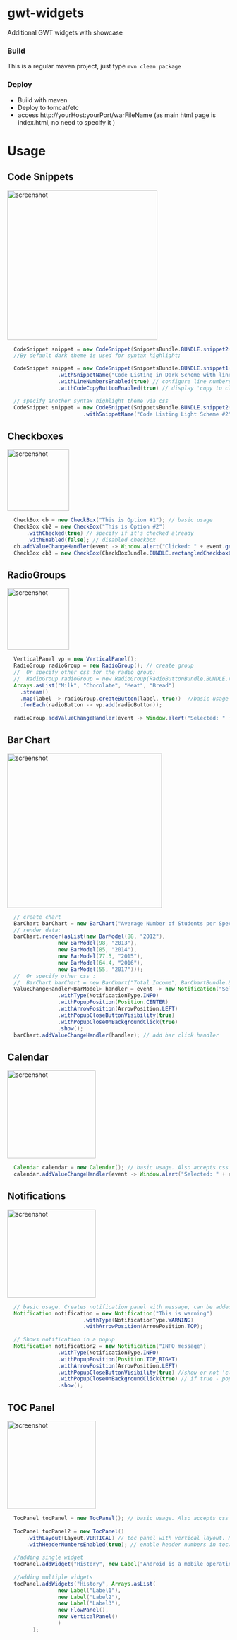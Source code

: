 # gwt-widgets
Additional GWT widgets with showcase


### Build

This is a regular maven project,
just type ```mvn clean package```

### Deploy

  * Build with maven
  * Deploy to tomcat/etc
  * access http://yourHost:yourPort/warFileName  (as main html page is index.html, no need to specify it )
  
  
# Usage

## Code Snippets 
<img src="/pics/snippet.png" alt="screenshot" title="screenshot"  height="340" />

                        
```java
  CodeSnippet snippet = new CodeSnippet(SnippetsBundle.BUNDLE.snippet2().getText()) // basic usage : only source code text is provided. 
  //By default dark theme is used for syntax highlight;
 ```
                        
```java
  CodeSnippet snippet = new CodeSnippet(SnippetsBundle.BUNDLE.snippet1().getText(), SnippetsBundle.BUNDLE.darkCss()) // specify source code text and css
                .withSnippetName("Code Listing in Dark Scheme with line numbers and copy button #1") //specify code snippet title if necessary
                .withLineNumbersEnabled(true) // configure line numbers support
                .withCodeCopyButtonEnabled(true) // display 'copy to clipboard' button
```

```java
  // specify another syntax highlight theme via css
  CodeSnippet snippet = new CodeSnippet(SnippetsBundle.BUNDLE.snippet2().getText(), SnippetsBundle.BUNDLE.lightCss()) 
                        .withSnippetName("Code Listing Light Scheme #2")));
```


## Checkboxes
<img src="/pics/checkboxes.png" alt="screenshot" title="screenshot"  height="140" />

```java
  CheckBox cb = new CheckBox("This is Option #1"); // basic usage
  CheckBox cb2 = new CheckBox("This is Option #2")
      .withChecked(true) // specify if it's checked already
      .withEnabled(false); // disabled checkbox
  cb.addValueChangeHandler(event -> Window.alert("Clicked: " + event.getValue())); // add handler
  CheckBox cb3 = new CheckBox(CheckBoxBundle.BUNDLE.rectangledCheckboxCss(), "This is Option #3"); // specify other css
```

## RadioGroups
<img src="/pics/radiobuttons.png" alt="screenshot" title="screenshot"  height="140" />

```java
  VerticalPanel vp = new VerticalPanel();
  RadioGroup radioGroup = new RadioGroup(); // create group
  //  Or specify other css for the radio group: 
  //  RadioGroup radioGroup = new RadioGroup(RadioButtonBundle.BUNDLE.rectangledRadioButtonCss());
  Arrays.asList("Milk", "Chocolate", "Meat", "Bread")
    .stream()
    .map(label -> radioGroup.createButton(label, true))  //basic usage
    .forEach(radioButton -> vp.add(radioButton));
    
  radioGroup.addValueChangeHandler(event -> Window.alert("Selected: " + event.getValue())); // add handler
```

## Bar Chart
<img src="/pics/barchart.png" alt="screenshot" title="screenshot"  height="350" />

```java
  // create chart
  BarChart barChart = new BarChart("Average Number of Students per Specialization");
  // render data:
  barChart.render(asList(new BarModel(88, "2012"),
                new BarModel(98, "2013"),
                new BarModel(85, "2014"),
                new BarModel(77.5, "2015"),
                new BarModel(64.4, "2016"),
                new BarModel(55, "2017"))); 
  //  Or specify other css : 
  //  BarChart barChart = new BarChart("Total Income", BarChartBundle.BUNDLE.cssDiff());
  ValueChangeHandler<BarModel> handler = event -> new Notification("Selected: " + event.getValue())
                .withType(NotificationType.INFO)
                .withPopupPosition(Position.CENTER)
                .withArrowPosition(ArrowPosition.LEFT)
                .withPopupCloseButtonVisibility(true)
                .withPopupCloseOnBackgroundClick(true)
                .show();
  barChart.addValueChangeHandler(handler); // add bar click handler
```

## Calendar
<img src="/pics/calendar.png" alt="screenshot" title="screenshot"  height="200" />

```java
  Calendar calendar = new Calendar(); // basic usage. Also accepts css as constructor param
  calendar.addValueChangeHandler(event -> Window.alert("Selected: " + event.getValue())); // add handler
```

## Notifications
<img src="/pics/notifications.png" alt="screenshot" title="screenshot"  height="200" />

```java
  // basic usage. Creates notification panel with message, can be added to other panels
  Notification notification = new Notification("This is warning")
                        .withType(NotificationType.WARNING)
                        .withArrowPosition(ArrowPosition.TOP); 
  
  // Shows notification in a popup
  Notification notification2 = new Notification("INFO message")
                .withType(NotificationType.INFO)
                .withPopupPosition(Position.TOP_RIGHT)
                .withArrowPosition(ArrowPosition.LEFT)
                .withPopupCloseButtonVisibility(true) //show or not 'close' button
                .withPopupCloseOnBackgroundClick(true) // if true - popup can be closed via background click
                .show();
```

## TOC Panel
<img src="/pics/toc-horizontal.png" alt="screenshot" title="screenshot"  height="200" />

```java
  TocPanel tocPanel = new TocPanel(); // basic usage. Also accepts css as constructor param
  
  TocPanel tocPanel2 = new TocPanel()
      .withLayout(Layout.VERTICAL) // toc panel with vertical layout. Horizontal is default one
      .withHeaderNumbersEnabled(true); // enable header numbers in toc/content (false by default)
  
  //adding single widget
  tocPanel.addWidget("History", new Label("Android is a mobile operating system developed by Google"));
  
  //adding multiple widgets
  tocPanel.addWidgets("History", Arrays.asList(
                new Label("Label1"),
                new Label("Label2"),
                new Label("Label3"),
                new FlowPanel(),
                new VerticalPanel()
                )
        ); 
```
